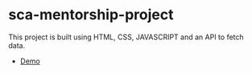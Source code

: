 # sca-mentorship-project
This project is built using HTML, CSS, JAVASCRIPT and an API to fetch data.

- [Demo](https://covid19-tracker-d32e61.netlify.app)
